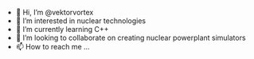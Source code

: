 - 👋 Hi, I’m @vektorvortex
- 👀 I’m interested in nuclear technologies
- 🌱 I’m currently learning C++
- 💞️ I’m looking to collaborate on creating nuclear powerplant simulators
- 📫 How to reach me ...

<!---
vektorvortex/vektorvortex is a ✨ special ✨ repository because its `README.md` (this file) appears on your GitHub profile.
You can click the Preview link to take a look at your changes.
--->
